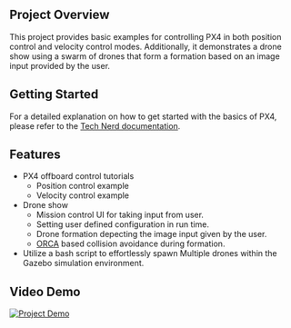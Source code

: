 ## Project Overview

This project provides basic examples for controlling PX4 in both position control and velocity control modes. Additionally, it demonstrates a drone show using a swarm of drones that form a formation based on an image input provided by the user.

## Getting Started

For a detailed explanation on how to get started with the basics of PX4, please refer to the [Tech Nerd documentation](https://technerd.readthedocs.io/en/latest/).


## Features

- PX4 offboard control tutorials
    - Position control example
    - Velocity control example
- Drone show
    - Mission control UI for taking input from user.
    - Setting user defined configuration in run time.
    - Drone formation depecting the image input given by the user.
    - [ORCA](https://gamma.cs.unc.edu/ORCA/) based collision avoidance during formation. 
- Utilize a bash script to effortlessly spawn Multiple drones within the Gazebo simulation environment.


## Video Demo

[![Project Demo](https://img.youtube.com/vi/TD-ApT3Auv8/0.jpg)](https://youtu.be/PH_vu_SqwpU?si=0XmXPGxN_7SC7QhE)
